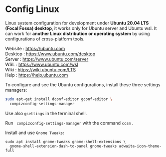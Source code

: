 # Config Linux

Linux system configuration for development under **Ubuntu 20.04 LTS (Focal Fossa) desktop**, it works only for Ubuntu server and Ubuntu wsl. It can work for **another Linux distribution or operating system** by using configurations of cross-platform tools.   

Website : https://ubuntu.com  
Desktop : https://www.ubuntu.com/desktop  
Server  : https://www.ubuntu.com/server  
WSL     : https://www.ubuntu.com/wsl  
Wiki    : https://wiki.ubuntu.com/LTS  
Help    : https://help.ubuntu.com  

To configure and see the Ubuntu configurations, install these three settings managers:

~~~ bash
sudo apt-get install dconf-editor gconf-editor \
  compizconfig-settings-manager
~~~

Use also `gsettings` in the terminal shell.  

Run ` compizconfig-settings-manager` with the command `ccsm` .

Install and use `Gnome Tweaks`:

```
sudo apt install gnome-tweaks gnome-shell-extensions \
  gnome-shell-extension-dash-to-panel gnome-tweaks adwaita-icon-theme-full
```
